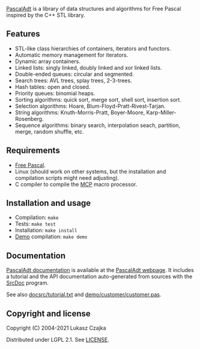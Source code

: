 [PascalAdt](https://pascaladt.github.io) is a library of data
structures and algorithms for Free Pascal inspired by the C++ STL
library.

Features
--------
* STL-like class hierarchies of containers, iterators and functors.
* Automatic memory management for iterators.
* Dynamic array containers.
* Linked lists: singly linked, doubly linked and xor linked lists.
* Double-ended queues: circular and segmented.
* Search trees: AVL trees, splay trees, 2-3-trees.
* Hash tables: open and closed.
* Priority queues: binomial heaps.
* Sorting algorithms: quick sort, merge sort, shell sort, insertion sort.
* Selection algorithms: Hoare, Blum-Floyd-Pratt-Rivest-Tarjan.
* String algorithms: Knuth-Morris-Pratt, Boyer-Moore, Karp-Miller-Rosenberg.
* Sequence algorithms: binary search, interpolation seach, partition,
  merge, random shuffle, etc.

Requirements
------------
* [Free Pascal](https://www.freepascal.org).
* Linux (should work on other systems, but the installation and
  compilation scripts might need adjusting).
* C compiler to compile the [MCP](https://github.com/lukaszcz/mcp) macro processor.

Installation and usage
----------------------
* Compilation: `make`
* Tests: `make test`
* Installation: `make install`
* [Demo](demo/customer/customer.pas) compilation: `make demo`

Documentation
-------------

[PascalAdt documentation](https://pascaladt.github.io/pascaladt-docs/index.html) is available at the [PascalAdt webpage](https://pascaladt.github.io/). It includes a tutorial and the API documentation auto-generated from sources with the [SrcDoc](https://github.com/lukaszcz/srcdoc/) program.

See also [docsrc/tutorial.txt](docsrc/tutorial.txt) and [demo/customer/customer.pas](demo/customer/customer.pas).

Copyright and license
---------------------

Copyright (C) 2004-2021 Lukasz Czajka

Distributed under LGPL 2.1. See [LICENSE](LICENSE).
